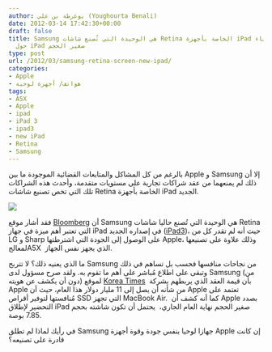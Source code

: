 ```yaml
---
author: يوغرطة بن علي (Youghourta Benali)
date: 2012-03-14 17:42:30+00:00
draft: false
title: Samsung هي الوحيدة التي تُصنع شاشات Retina الخاصة بأجهزة iPad الجديد، وأنباء
  حول iPad صغير الحجم
type: post
url: /2012/03/samsung-retina-screen-new-ipad/
categories:
- Apple
- هواتف/ أجهزة لوحية
tags:
- A5X
- Apple
- ipad
- iPad 3
- ipad3
- new iPad
- Retina
- Samsung
---
```


بالرغم من كل المشاكل والمتابعات القضائية الموجودة ما بين Apple و Samsung إلا أن ذلك لم يمنعهما من عقد شراكات تجارية على مستويات متقدمة، وأحدث هذه الشراكات تلك التي تخص تصنيع شاشات Retina الخاصة بأجهزة iPad الجديد.




[![](http://www.it-scoop.com/wp-content/uploads/2012/03/new-ipad.jpg)
](http://www.it-scoop.com/wp-content/uploads/2012/03/new-ipad.jpg)




فقد أشار موقع [Bloomberg](http://www.bloomberg.com/news/2012-03-13/samsung-supplies-apple-with-touch-screen-for-new-ipad.html) أن Samsung هي الوحيدة التي تُصنع حاليا شاشات Retina التي تعتبر أهم ميزة في جهاز iPad في إصداره الجديد ([iPad3](../2012/03/ipad-3/))، حيث أنه لم تقدر كل من LG و Sharp على الوصول إلى الجودة التي اشترطتها Apple، وذلك علاوة على تصنيعها لمعالجA5X  الذي يجهز نفس الجهاز.




ما الذي يعنيه ذلك؟ لا تتربح Samsung من نجاحات منافسها فحسب بل تساهم في ذلك وتبقى على اطلاع مُباشر على أهم ما تقوم به. ولقد صرح مسؤول لدى Samsung (من دون أن يكشف عن هويته) لموقع [Korea Times](http://www.koreatimes.co.kr/www/news/tech/2012/03/129_106677.html)  بأن قيمة العقد الذي يربطهم بشركة Apple من شأنه أن يصل إلى 11 مليار دولار هذا العام، حيث أن Apple تعتمد على مُنافستها لتوفير أقراص SSD التي تجهز MacBook Air.  كما أنه كشف أن Apple بصدد التحضير لإطلاق iPad صغير الحجم نهاية العام الجاري،  يحتمل أن تكون شاشته بحجم 7.85 بوصة.




في رأيك لماذا لم تطلق Samsung جهازا لوحيا بنفس جودة وقوة أجهزة Apple إن كانت قادرة على تصنيعه؟
